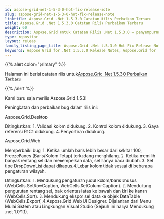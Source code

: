 ```yaml
---
id: aspose-grid-net-1-5-3-0-hot-fix-release-note
slug: aspose-grid-net-1-5-3-0-hot-fix-release-note
linktitle: Aspose.Grid .Net 1.5.3.0 Catatan Rilis Perbaikan Terbaru
title: Aspose.Grid .Net 1.5.3.0 Catatan Rilis Perbaikan Terbaru
weight: 60
description: Aspose.Grid untuk Catatan Rilis .Net 1.5.3.0 – penyempurnaan terbaru, fitur baru, dan perbaikan
type: repositor
layout: releas
family_listing_page_title: Aspose.Grid .Net 1.5.3.0 Hot Fix Release Note
keywords: Aspose.Grid for .Net 1.5.3.0 Release Notes, Aspose.Grid for .Net 1.5.3.0 updates and fixe
---
```

{{% alert color="primary" %}} 

 Halaman ini berisi catatan rilis untuk[Aspose.Grid .Net 1.5.3.0 Perbaikan Terbaru](https://releases.aspose.com/cells/net/new-releases/aspose.grid-.net-1.5.3.0-hot-fix/)

{{% /alert %}} 

 Kami baru saja merilis Aspose.Grid 1.5.3!

 Peningkatan dan perbaikan bug dalam rilis ini:

 Aspose.Grid.Desktop

 Ditingkatkan: 1. Validasi kolom didukung. 2. Kontrol kolom didukung. 3. Gaya referensi R1C1 didukung. 4. Penyortiran didukung.

Aspose.Grid.Web

Memperbaiki bug: 1. Ketika jumlah baris lebih besar dari sekitar 100, FreezePanes (Baris/Kolom Tetap) terkadang menghilang. 2. Ketika memilih banyak rentang sel dan menempelkan data, sel hanya baca diubah. 3. Sel tipe DropDownList dapat dihapus.4.Lebar kolom tidak sesuai di beberapa pengaturan wilayah.

Ditingkatkan: 1. Mendukung pengaturan judul kolom/baris khusus (WebCells.SetRowCaption, WebCells.SetColumnCaption). 2. Mendukung pengurutan rentang sel, baik orientasi atas ke bawah dan kiri ke kanan (WebCells.Sort). 3. Mendukung ekspor sel data ke objek DataTable (WebCells.Export).4.Aspose.Grid.Web UI Designer. Dijalankan dari Menu Mulai Sistem atau Lingkungan Visual Studio (Sejauh ini hanya Mendukung .net 1.0/1.1).
